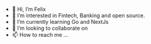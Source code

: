 - 👋 Hi, I’m Felix
- 👀 I’m interested in Fintech, Banking and open source.
- 🌱 I’m currently learning Go and NextJs
- 💞️ I’m looking to collaborate on 
- 📫 How to reach me ...

<!---
alifeinbits/alifeinbits is a ✨ special ✨ repository because its `README.md` (this file) appears on your GitHub profile.
You can click the Preview link to take a look at your changes.
--->
